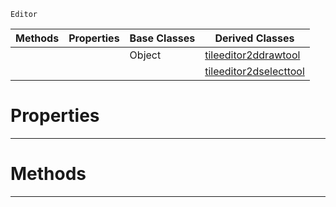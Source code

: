  `Editor`

|Methods|Properties|Base Classes|Derived Classes|
|---|---|---|---|
| | |Object|[tileeditor2ddrawtool](https://github.com/ZilchEngine/ZilchDocs/blob/master/code_reference/class_reference/tileeditor2ddrawtool.markdown)|
| | | |[tileeditor2dselecttool](https://github.com/ZilchEngine/ZilchDocs/blob/master/code_reference/class_reference/tileeditor2dselecttool.markdown)|


 #  Properties


---  
 #  Methods


---  
 

 